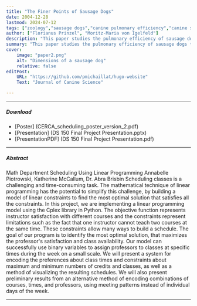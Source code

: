 ```yaml
---
title: "The Finer Points of Sausage Dogs" 
date: 2004-12-28
lastmod: 2024-07-12
tags: ["zoology","sausage dogs","canine pulmonary efficiency","canine science","experimental zoology"]
author: ["Florianus Prinzel", "Moritz-Maria von Igelfeld"]
description: "This paper studies the pulmonary efficiency of sausage dogs. Published in the Journal of Canine Science, 2004." 
summary: "This paper studies the pulmonary efficiency of sausage dogs through several experiments." 
cover:
    image: "paper2.png"
    alt: "Dimensions of a sausage dog"
    relative: false
editPost:
    URL: "https://github.com/pmichaillat/hugo-website"
    Text: "Journal of Canine Science"

---
```


---

##### Download

+ [Poster] (CERCA_scheduling_poster_version_2.pdf)
+ [Presentation] (DS 150 Final Project Presentation.pptx)
+ [PresentationPDF] (DS 150 Final Project Presentation.pdf)
<!-- + [Paper](paper2.pdf)
+ [Online appendix](appendix2.pdf)
+ [Code and data](https://github.com/pmichaillat/wunk) -->

---

##### Abstract
Math Department Scheduling Using Linear Programming
Annabelle Piotrowski, Katherine McCallum, Dr. Abra Brisbin
Scheduling classes is a challenging and time-consuming task. The mathematical technique of linear
programming has the potential to simplify this challenge, by building a model of linear constraints to find the most
optimal solution that satisfies all the constraints. In this project, we are implementing a linear programming model
using the Cplex library in Python. The objective function represents instructor satisfaction with different courses
and the constraints represent limitations such as the fact that one instructor cannot teach two courses at the
same time. These constraints allow many ways to build a schedule. The goal of our program is to identify the
most optimal solution, that maximizes the professor's satisfaction and class availability. Our model can
successfully use binary variables to assign professors to classes at specific times during the week on a small
scale. We will present a system for encoding the preferences about class times and constraints about maximum
and minimum numbers of credits and classes, as well as a method of visualizing the resulting schedules. We will
also present preliminary results from an alternative method of encoding combinations of courses, times, and
professors, using meeting patterns instead of individual days of the week.

---
<!-- 
##### Figure 2: Dimensions of a sausage dog

![](paper2.png)

--- -->
<!-- 
##### Citation

Prinzel, Florianus, and Moritz-Maria von Igelfeld. 2004. "The Finer Points of Sausage Dogs." *Journal of Canine Science* 43 (2): 89–109. http://www.alexandermccallsmith.com/book/the-finer-points-of-sausage-dogs.

```BibTeX
@article{PI04,
author = {Florianus Prinzel and Moritz-Maria von Igelfeld},
year = {2004},
title ={The Finer Points of Sausage Dogs},
journal = {Journal of Canine Science},
volume = {43},
number = {2},
pages = {89--109},
url = {http://www.alexandermccallsmith.com/book/the-finer-points-of-sausage-dogs}}
```

--- -->

<!-- ##### Related material

+ [Presentation slides](presentation2.pdf)
+ [Wikipedia entry](https://en.wikipedia.org/wiki/The_Finer_Points_of_Sausage_Dogs) -->
